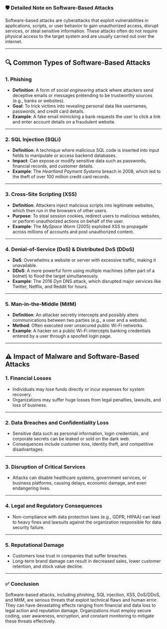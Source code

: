 ### 🛡️ **Detailed Note on Software-Based Attacks**

Software-based attacks are cyberattacks that exploit vulnerabilities in applications, scripts, or user behavior to gain unauthorized access, disrupt services, or steal sensitive information. These attacks often do not require physical access to the target system and are usually carried out over the internet.

---

## 🔍 **Common Types of Software-Based Attacks**

### 1. **Phishing**

* **Definition**: A form of *social engineering* attack where attackers send deceptive emails or messages pretending to be trustworthy sources (e.g., banks or websites).
* **Goal**: To trick victims into revealing personal data like usernames, passwords, and credit card details.
* **Example**: A fake email mimicking a bank requests the user to click a link and enter account details on a fraudulent website.

---

### 2. **SQL Injection (SQLi)**

* **Definition**: A technique where malicious SQL code is inserted into input fields to manipulate or access backend databases.
* **Impact**: Can expose or modify sensitive data such as passwords, financial records, and customer details.
* **Example**: The *Heartland Payment Systems* breach in 2008, which led to the theft of over 100 million credit card records.

---

### 3. **Cross-Site Scripting (XSS)**

* **Definition**: Attackers inject malicious scripts into legitimate websites, which then run in the browsers of other users.
* **Purpose**: To steal session cookies, redirect users to malicious websites, or perform unauthorized actions on behalf of the user.
* **Example**: The *MySpace Worm* (2005) exploited XSS to propagate across millions of accounts and post unauthorized content.

---

### 4. **Denial-of-Service (DoS) & Distributed DoS (DDoS)**

* **DoS**: Overwhelms a website or server with excessive traffic, making it unavailable.
* **DDoS**: A more powerful form using multiple machines (often part of a botnet) to flood the target simultaneously.
* **Example**: The 2016 *Dyn* DNS attack, which disrupted major services like Twitter, Netflix, and Reddit for hours.

---

### 5. **Man-in-the-Middle (MitM)**

* **Definition**: An attacker secretly intercepts and possibly alters communications between two parties (e.g., a user and a website).
* **Method**: Often executed over unsecured public Wi-Fi networks.
* **Example**: A hacker on a public Wi-Fi intercepts banking credentials entered by a user through a spoofed login page.

---

## ⚠️ **Impact of Malware and Software-Based Attacks**

### 1. **Financial Losses**

* Individuals may lose funds directly or incur expenses for system recovery.
* Organizations may suffer huge losses from legal penalties, lawsuits, and loss of business.

---

### 2. **Data Breaches and Confidentiality Loss**

* Sensitive data such as personal information, login credentials, and corporate secrets can be leaked or sold on the dark web.
* Consequences include customer loss, identity theft, and competitive disadvantages.

---

### 3. **Disruption of Critical Services**

* Attacks can disable healthcare systems, government services, or business platforms, causing delays, economic damage, and even endangering lives.

---

### 4. **Legal and Regulatory Consequences**

* Non-compliance with data protection laws (e.g., GDPR, HIPAA) can lead to heavy fines and lawsuits against the organization responsible for data security failure.

---

### 5. **Reputational Damage**

* Customers lose trust in companies that suffer breaches.
* Long-term brand damage can result in decreased sales, lower customer retention, and stock value decline.

---

### ✅ **Conclusion**

Software-based attacks, including phishing, SQL injection, XSS, DoS/DDoS, and MitM, are serious threats that exploit technical flaws and human error. They can have devastating effects ranging from financial and data loss to legal action and reputation damage. Organizations must employ secure coding, user awareness, encryption, and constant monitoring to mitigate these threats effectively.
